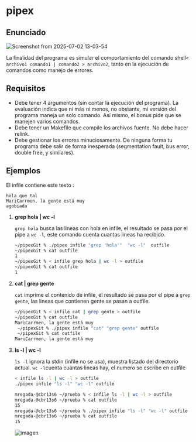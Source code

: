 # pipex


## Enunciado

![Screenshot from 2025-07-02 13-03-54](https://github.com/user-attachments/assets/d5bd3e52-2e9d-49ba-bf9e-da269c1a95e6)

La finalidad del programa es simular el comportamiento del comando shell`< archivo1 comando1 | comando2 > archivo2`, tanto en la ejecución de comandos como manejo de errores.

## Requisitos

- Debe tener 4 argumentos (sin contar la ejecución del programa). La evaluación indica que ni más ni menos, no obstante, mi versión del programa maneja un solo comando. Así mismo, el bonus pide que se manejen varios comandos.
- Debe tener un Makefile que compile los archivos fuente. No debe hacer relink.
- Debe gestionar los errores minuciosamente. De ninguna forma tu programa debe
salir de forma inesperada (segmentation fault, bus error, double free, y similares).

## Ejemplos

El infile contiene este texto :

```
hola que tal
MariCarrmen, la gente está muy
agobiada
```

1. **grep hola | wc -l**
    
    `grep hola` busca las lineas con hola en infile, el resultado se pasa por el pipe a `wc -l`, este comando cuenta cuantas lineas ha recibido.
    
    ```bash
    ~/pipexGit % ./pipex infile "grep 'hola'"  "wc -l"  outfile
    ~/pipexGit % cat outfile
    1
    ~/pipexGit % < infile grep hola | wc -l > outfile
    ~/pipexGit % cat outfile
    1
    ```
    
2. **cat | grep gente**
    
    `cat` imprime el contenido de infile, el resultado se pasa por el pipe a `grep gente`, las lineas que contienen gente se pasan a outfile.
    
    ```bash
    ~/pipexGit % < infile cat | grep gente > outfile
    ~/pipexGit % cat outfile
    MariCarrmen, la gente está muy
     ~/pipexGit % ./pipex infile "cat" "grep gente" outfile
     ~/pipexGit % cat outfile
    MariCarrmen, la gente está muy
    ```
3. **ls -l | wc -l**

    `ls -l` ignora la stdin (infile no se usa), muestra listado del directorio actual. `wc -l`cuenta cuantas lineas    hay, el numero se escribe en outfile
    ```bash
    < infile ls -l | wc -l > outfile
    ./pipex infile "ls -l" "wc -l" outfile

    mregada-@cbr13s6 ~/prueba % < infile ls -l | wc -l > outfile
    mregada-@cbr13s6 ~/prueba % cat outfile 
    15
    mregada-@cbr13s6 ~/prueba % ./pipex infile "ls -l" "wc -l" outfile        
    mregada-@cbr13s6 ~/prueba % cat outfile 
    15
    ```

    ![imagen](https://github.com/user-attachments/assets/587cc7bf-4e62-4f76-a3b5-e404cc718145)

